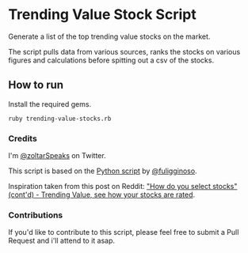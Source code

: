 # Trending Value Stock Script

Generate a list of the top trending value stocks on the market.

The script pulls data from various sources, ranks the stocks on various figures and calculations
before spitting out a csv of the stocks.

## How to run
Install the required gems.

`ruby trending-value-stocks.rb`

### Credits
I'm [@zoltarSpeaks](http://twitter.com/zoltarspeaks) on Twitter.

This script is based on the [Python script](https://github.com/fuligginoso/trending-value) by [@fuligginoso](http://blog.nmr.io/).

Inspiration taken from this post on Reddit: ["How do you select stocks" (cont'd) - Trending Value, see how your stocks are rated](http://www.reddit.com/r/investing/comments/1eyx3r/how_do_you_select_stocks_contd_trending_value_see/).

### Contributions
If you'd like to contribute to this script, please feel free to submit a Pull Request and i'll attend to it asap.